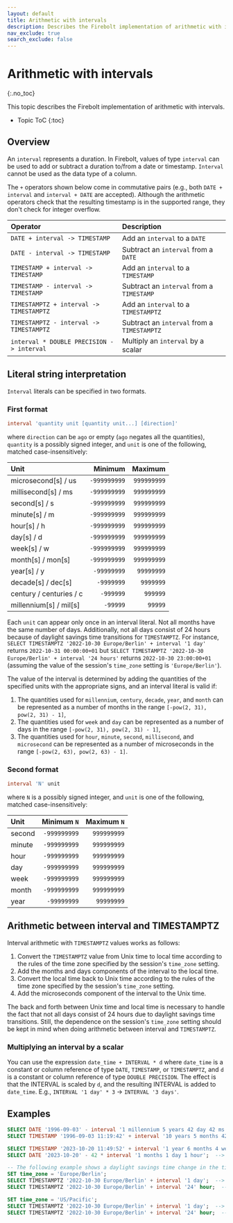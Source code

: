 ```yaml
---
layout: default
title: Arithmetic with intervals
description: Describes the Firebolt implementation of arithmetic with intervals
nav_exclude: true
search_exclude: false
---
```


# Arithmetic with intervals
{:.no_toc}

This topic describes the Firebolt implementation of arithmetic with intervals.

* Topic ToC
{:toc}

## Overview

An `interval` represents a duration. In Firebolt, values of type `interval` can be used to add or subtract a duration to/from a date or timestamp.
`Interval` cannot be used as the data type of a column.

The `+` operators shown below come in commutative pairs (e.g., both `DATE + interval` and `interval + DATE` are accepted). Although the arithmetic operators check that the resulting timestamp is in the supported range, they don't check for integer overflow.

| Operator                                | Description                                 |
| :-------------------------------------- | :------------------------------------------ |
| `DATE + interval -> TIMESTAMP`          | Add an `interval` to a `DATE`               |
| `DATE - interval -> TIMESTAMP`          | Subtract an `interval` from a `DATE`        |
| `TIMESTAMP + interval -> TIMESTAMP`     | Add an `interval` to a `TIMESTAMP`          |
| `TIMESTAMP - interval -> TIMESTAMP`     | Subtract an `interval` from a `TIMESTAMP`   |
| `TIMESTAMPTZ + interval -> TIMESTAMPTZ` | Add an `interval` to a `TIMESTAMPTZ`        |
| `TIMESTAMPTZ - interval -> TIMESTAMPTZ` | Subtract an `interval` from a `TIMESTAMPTZ` |
| `interval * DOUBLE PRECISION -> interval` | Multiply an `interval` by a scalar          |

## Literal string interpretation

`Interval` literals can be specified in two formats. 

### First format

```sql
interval 'quantity unit [quantity unit...] [direction]'
```

where `direction` can be `ago` or empty (`ago` negates all the quantities), `quantity` is a possibly signed integer, and `unit` is one of the following, matched case-insensitively:

| Unit                    |      Minimum |     Maximum |
| :---------------------- | -----------: | ----------: |
| microsecond[s] / us     | `-999999999` | `999999999` |
| millisecond[s] / ms     | `-999999999` | `999999999` |
| second[s] / s           | `-999999999` | `999999999` |
| minute[s] / m           | `-999999999` | `999999999` |
| hour[s] / h             | `-999999999` | `999999999` |
| day[s] / d              | `-999999999` | `999999999` |
| week[s] / w             | `-999999999` | `999999999` |
| month[s] / mon[s]       | `-999999999` | `999999999` |
| year[s] / y             |  `-99999999` |  `99999999` |
| decade[s] / dec[s]      |   `-9999999` |   `9999999` |
| century / centuries / c |    `-999999` |    `999999` |
| millennium[s] / mil[s]  |     `-99999` |     `99999` |

Each `unit` can appear only once in an interval literal. 
Not all months have the same number of days.
Additionally, not all days consist of 24 hours because of daylight savings time transitions for `TIMESTAMPTZ`.
For instance, `SELECT TIMESTAMPTZ '2022-10-30 Europe/Berlin' + interval '1 day'` returns `2022-10-31 00:00:00+01` but `SELECT TIMESTAMPTZ '2022-10-30 Europe/Berlin' + interval '24 hours'` returns `2022-10-30 23:00:00+01` (assuming the value of the session's `time_zone` setting is `'Europe/Berlin'`).

The value of the interval is determined by adding the quantities of the specified units with the appropriate signs, and an interval literal is valid if:

1. The quantities used for `millennium`, `century`, `decade`, `year`, and `month` can be represented as a number of months in the range `[-pow(2, 31), pow(2, 31) - 1]`,
2. The quantities used for `week` and `day` can be represented as a number of days in the range `[-pow(2, 31), pow(2, 31) - 1]`,
3. The quantities used for `hour`, `minute`, `second`, `millisecond`, and `microsecond` can be represented as a number of microseconds in the range `[-pow(2, 63), pow(2, 63) - 1]`.

### Second format

```sql
interval 'N' unit
```

where `N` is a possibly signed integer, and `unit` is one of the following, matched case-insensitively:

| Unit   |  Minimum `N` | Maximum `N` |
| :----- | -----------: | ----------: |
| second | `-999999999` | `999999999` |
| minute | `-999999999` | `999999999` |
| hour   | `-999999999` | `999999999` |
| day    | `-999999999` | `999999999` |
| week   | `-999999999` | `999999999` |
| month  | `-999999999` | `999999999` |
| year   |  `-99999999` |  `99999999` |

## Arithmetic between interval and TIMESTAMPTZ

Interval arithmetic with `TIMESTAMPTZ` values works as follows:

1. Convert the `TIMESTAMPTZ` value from Unix time to local time according to the rules of the time zone specified by the session's `time_zone` setting.
2. Add the months and days components of the interval to the local time.
3. Convert the local time back to Unix time according to the rules of the time zone specified by the session's `time_zone` setting.
4. Add the microseconds component of the interval to the Unix time.

The back and forth between Unix time and local time is necessary to handle the fact that not all days consist of 24 hours due to daylight savings time transitions.
Still, the dependence on the session's `time_zone` setting should be kept in mind when doing arithmetic between interval and `TIMESTAMPTZ`.

### Multiplying an interval by a scalar

You can use the expression `date_time + INTERVAL * d` where `date_time` is a constant or column reference of type `DATE`, `TIMESTAMP`, or `TIMESTAMPTZ`, and `d` is a constant or column reference of type `DOUBLE PRECISION`.
The effect is that the INTERVAL is scaled by `d`, and the resulting INTERVAL is added to `date_time`.
E.g., `INTERVAL '1 day' * 3` -> `INTERVAL '3 days'`.

## Examples

```sql
SELECT DATE '1996-09-03' - interval '1 millennium 5 years 42 day 42 ms';  --> 0991-07-22 23:59:59.958
SELECT TIMESTAMP '1996-09-03 11:19:42' + interval '10 years 5 months 42 days 7 seconds';  --> 2007-03-17 11:19:49

SELECT TIMESTAMP '2023-10-20 11:49:52' + interval '1 year 6 months 4 weeks 7 hours' * 7.5;  --> 2035-08-20 16:19:52
SELECT DATE '2023-10-20' - 42 * interval '1 months 1 day 1 hour';  --> 2020-03-07 06:00:00

-- The following example shows a daylight savings time change in the time zone 'Europe/Berlin'
SET time_zone = 'Europe/Berlin';
SELECT TIMESTAMPTZ '2022-10-30 Europe/Berlin' + interval '1 day';  --> 2022-10-31 00:00:00+01
SELECT TIMESTAMPTZ '2022-10-30 Europe/Berlin' + interval '24' hour;  --> 2022-10-30 23:00:00+01

SET time_zone = 'US/Pacific';
SELECT TIMESTAMPTZ '2022-10-30 Europe/Berlin' + interval '1 day';  --> 2022-10-30 15:00:00-07
SELECT TIMESTAMPTZ '2022-10-30 Europe/Berlin' + interval '24' hour;  --> 2022-10-30 15:00:00-07
```
